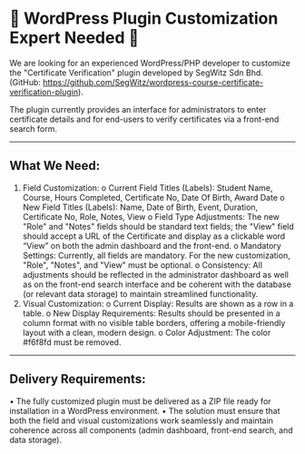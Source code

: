 #  🐾 WordPress Plugin Customization Expert Needed  🐾 
We are looking for an experienced WordPress/PHP developer to customize the "Certificate Verification" plugin developed by SegWitz Sdn Bhd. (GitHub: https://github.com/SegWitz/wordpress-course-certificate-verification-plugin).

The plugin currently provides an interface for administrators to enter certificate details and for end-users to verify certificates via a front-end search form.

---

## What We Need:
1. Field Customization:
o Current Field Titles (Labels): Student Name, Course, Hours Completed, Certificate No, Date Of Birth, Award Date
o New Field Titles (Labels): Name, Date of Birth, Event, Duration, Certificate No, Role, Notes, View
o Field Type Adjustments: The new "Role" and "Notes" fields should be standard text fields; the "View" field should accept a URL of the Certificate and display as a clickable word “View” on both the admin dashboard and the front-end.
o Mandatory Settings: Currently, all fields are mandatory. For the new customization, "Role", "Notes", and "View" must be optional.
o Consistency: All adjustments should be reflected in the administrator dashboard as well as on the front-end search interface and be coherent with the database (or relevant data storage) to maintain streamlined functionality.
2. Visual Customization:
o Current Display: Results are shown as a row in a table.
o New Display Requirements: Results should be presented in a column format with no visible table borders, offering a mobile-friendly layout with a clean, modern design.
o Color Adjustment: The color #f6f8fd must be removed.

---

## Delivery Requirements:
• The fully customized plugin must be delivered as a ZIP file ready for installation in a WordPress environment.
• The solution must ensure that both the field and visual customizations work seamlessly and maintain coherence across all components (admin dashboard, front-end search, and data storage).
